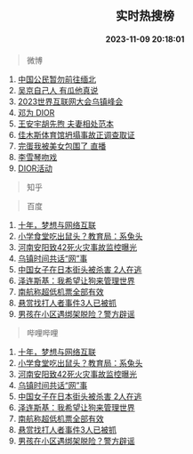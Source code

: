 <div align="center"><h2>实时热搜榜</h2><h4>2023-11-09 20:18:01</h4></div>

> 微博  

1. [中国公民暂勿前往缅北](https://s.weibo.com/weibo?q=%23%E4%B8%AD%E5%9B%BD%E5%85%AC%E6%B0%91%E6%9A%82%E5%8B%BF%E5%89%8D%E5%BE%80%E7%BC%85%E5%8C%97%23&t=31&band_rank=1&Refer=top)<br />
2. [吴京自己人 有瓜他真说](https://s.weibo.com/weibo?q=%E5%90%B4%E4%BA%AC%E8%87%AA%E5%B7%B1%E4%BA%BA%20%E6%9C%89%E7%93%9C%E4%BB%96%E7%9C%9F%E8%AF%B4&t=31&band_rank=2&Refer=top)<br />
3. [2023世界互联网大会乌镇峰会](https://s.weibo.com/weibo?q=%232023%E4%B8%96%E7%95%8C%E4%BA%92%E8%81%94%E7%BD%91%E5%A4%A7%E4%BC%9A%E4%B9%8C%E9%95%87%E5%B3%B0%E4%BC%9A%23&t=31&band_rank=3&Refer=top)<br />
4. [邓为 DIOR](https://s.weibo.com/weibo?q=%E9%82%93%E4%B8%BA%20DIOR&t=31&band_rank=4&Refer=top)<br />
5. [王安宇胡先煦 夫妻相处范本](https://s.weibo.com/weibo?q=%E7%8E%8B%E5%AE%89%E5%AE%87%E8%83%A1%E5%85%88%E7%85%A6%20%E5%A4%AB%E5%A6%BB%E7%9B%B8%E5%A4%84%E8%8C%83%E6%9C%AC&t=31&band_rank=5&Refer=top)<br />
6. [佳木斯体育馆坍塌事故正调查取证](https://s.weibo.com/weibo?q=%23%E4%BD%B3%E6%9C%A8%E6%96%AF%E4%BD%93%E8%82%B2%E9%A6%86%E5%9D%8D%E5%A1%8C%E4%BA%8B%E6%95%85%E6%AD%A3%E8%B0%83%E6%9F%A5%E5%8F%96%E8%AF%81%23&t=31&band_rank=6&Refer=top)<br />
7. [完蛋我被美女包围了 直播](https://s.weibo.com/weibo?q=%E5%AE%8C%E8%9B%8B%E6%88%91%E8%A2%AB%E7%BE%8E%E5%A5%B3%E5%8C%85%E5%9B%B4%E4%BA%86%20%E7%9B%B4%E6%92%AD&t=31&band_rank=7&Refer=top)<br />
8. [李雪琴吻戏](https://s.weibo.com/weibo?q=%E6%9D%8E%E9%9B%AA%E7%90%B4%E5%90%BB%E6%88%8F&t=31&band_rank=8&Refer=top)<br />
9. [DIOR活动](https://s.weibo.com/weibo?q=DIOR%E6%B4%BB%E5%8A%A8&t=31&band_rank=9&Refer=top)<br />

> 知乎  


> 百度  

1. [十年，梦想与网络互联](https://www.baidu.com/s?wd=%E5%8D%81%E5%B9%B4%EF%BC%8C%E6%A2%A6%E6%83%B3%E4%B8%8E%E7%BD%91%E7%BB%9C%E4%BA%92%E8%81%94&sa=fyb_news&rsv_dl=fyb_news)<br />
2. [小学食堂吃出鼠头？教育局：系兔头](https://www.baidu.com/s?wd=%E5%B0%8F%E5%AD%A6%E9%A3%9F%E5%A0%82%E5%90%83%E5%87%BA%E9%BC%A0%E5%A4%B4%EF%BC%9F%E6%95%99%E8%82%B2%E5%B1%80%EF%BC%9A%E7%B3%BB%E5%85%94%E5%A4%B4&sa=fyb_news&rsv_dl=fyb_news)<br />
3. [河南安阳致42死火灾事故监控曝光](https://www.baidu.com/s?wd=%E6%B2%B3%E5%8D%97%E5%AE%89%E9%98%B3%E8%87%B442%E6%AD%BB%E7%81%AB%E7%81%BE%E4%BA%8B%E6%95%85%E7%9B%91%E6%8E%A7%E6%9B%9D%E5%85%89&sa=fyb_news&rsv_dl=fyb_news)<br />
4. [乌镇时间共话“网”事](https://www.baidu.com/s?wd=%E4%B9%8C%E9%95%87%E6%97%B6%E9%97%B4%E5%85%B1%E8%AF%9D%E2%80%9C%E7%BD%91%E2%80%9D%E4%BA%8B&sa=fyb_news&rsv_dl=fyb_news)<br />
5. [中国女子在日本街头被杀害 2人在逃](https://www.baidu.com/s?wd=%E4%B8%AD%E5%9B%BD%E5%A5%B3%E5%AD%90%E5%9C%A8%E6%97%A5%E6%9C%AC%E8%A1%97%E5%A4%B4%E8%A2%AB%E6%9D%80%E5%AE%B3+2%E4%BA%BA%E5%9C%A8%E9%80%83&sa=fyb_news&rsv_dl=fyb_news)<br />
6. [泽连斯基：我希望让狗来管理世界](https://www.baidu.com/s?wd=%E6%B3%BD%E8%BF%9E%E6%96%AF%E5%9F%BA%EF%BC%9A%E6%88%91%E5%B8%8C%E6%9C%9B%E8%AE%A9%E7%8B%97%E6%9D%A5%E7%AE%A1%E7%90%86%E4%B8%96%E7%95%8C&sa=fyb_news&rsv_dl=fyb_news)<br />
7. [南航称超低机票全部有效](https://www.baidu.com/s?wd=%E5%8D%97%E8%88%AA%E7%A7%B0%E8%B6%85%E4%BD%8E%E6%9C%BA%E7%A5%A8%E5%85%A8%E9%83%A8%E6%9C%89%E6%95%88&sa=fyb_news&rsv_dl=fyb_news)<br />
8. [悬赏找打人者事件3人已被抓](https://www.baidu.com/s?wd=%E6%82%AC%E8%B5%8F%E6%89%BE%E6%89%93%E4%BA%BA%E8%80%85%E4%BA%8B%E4%BB%B63%E4%BA%BA%E5%B7%B2%E8%A2%AB%E6%8A%93&sa=fyb_news&rsv_dl=fyb_news)<br />
9. [男孩在小区遇绑架脱险？警方辟谣](https://www.baidu.com/s?wd=%E7%94%B7%E5%AD%A9%E5%9C%A8%E5%B0%8F%E5%8C%BA%E9%81%87%E7%BB%91%E6%9E%B6%E8%84%B1%E9%99%A9%EF%BC%9F%E8%AD%A6%E6%96%B9%E8%BE%9F%E8%B0%A3&sa=fyb_news&rsv_dl=fyb_news)<br />

> 哔哩哔哩  

1. [十年，梦想与网络互联](https://www.baidu.com/s?wd=%E5%8D%81%E5%B9%B4%EF%BC%8C%E6%A2%A6%E6%83%B3%E4%B8%8E%E7%BD%91%E7%BB%9C%E4%BA%92%E8%81%94&sa=fyb_news&rsv_dl=fyb_news)<br />
2. [小学食堂吃出鼠头？教育局：系兔头](https://www.baidu.com/s?wd=%E5%B0%8F%E5%AD%A6%E9%A3%9F%E5%A0%82%E5%90%83%E5%87%BA%E9%BC%A0%E5%A4%B4%EF%BC%9F%E6%95%99%E8%82%B2%E5%B1%80%EF%BC%9A%E7%B3%BB%E5%85%94%E5%A4%B4&sa=fyb_news&rsv_dl=fyb_news)<br />
3. [河南安阳致42死火灾事故监控曝光](https://www.baidu.com/s?wd=%E6%B2%B3%E5%8D%97%E5%AE%89%E9%98%B3%E8%87%B442%E6%AD%BB%E7%81%AB%E7%81%BE%E4%BA%8B%E6%95%85%E7%9B%91%E6%8E%A7%E6%9B%9D%E5%85%89&sa=fyb_news&rsv_dl=fyb_news)<br />
4. [乌镇时间共话“网”事](https://www.baidu.com/s?wd=%E4%B9%8C%E9%95%87%E6%97%B6%E9%97%B4%E5%85%B1%E8%AF%9D%E2%80%9C%E7%BD%91%E2%80%9D%E4%BA%8B&sa=fyb_news&rsv_dl=fyb_news)<br />
5. [中国女子在日本街头被杀害 2人在逃](https://www.baidu.com/s?wd=%E4%B8%AD%E5%9B%BD%E5%A5%B3%E5%AD%90%E5%9C%A8%E6%97%A5%E6%9C%AC%E8%A1%97%E5%A4%B4%E8%A2%AB%E6%9D%80%E5%AE%B3+2%E4%BA%BA%E5%9C%A8%E9%80%83&sa=fyb_news&rsv_dl=fyb_news)<br />
6. [泽连斯基：我希望让狗来管理世界](https://www.baidu.com/s?wd=%E6%B3%BD%E8%BF%9E%E6%96%AF%E5%9F%BA%EF%BC%9A%E6%88%91%E5%B8%8C%E6%9C%9B%E8%AE%A9%E7%8B%97%E6%9D%A5%E7%AE%A1%E7%90%86%E4%B8%96%E7%95%8C&sa=fyb_news&rsv_dl=fyb_news)<br />
7. [南航称超低机票全部有效](https://www.baidu.com/s?wd=%E5%8D%97%E8%88%AA%E7%A7%B0%E8%B6%85%E4%BD%8E%E6%9C%BA%E7%A5%A8%E5%85%A8%E9%83%A8%E6%9C%89%E6%95%88&sa=fyb_news&rsv_dl=fyb_news)<br />
8. [悬赏找打人者事件3人已被抓](https://www.baidu.com/s?wd=%E6%82%AC%E8%B5%8F%E6%89%BE%E6%89%93%E4%BA%BA%E8%80%85%E4%BA%8B%E4%BB%B63%E4%BA%BA%E5%B7%B2%E8%A2%AB%E6%8A%93&sa=fyb_news&rsv_dl=fyb_news)<br />
9. [男孩在小区遇绑架脱险？警方辟谣](https://www.baidu.com/s?wd=%E7%94%B7%E5%AD%A9%E5%9C%A8%E5%B0%8F%E5%8C%BA%E9%81%87%E7%BB%91%E6%9E%B6%E8%84%B1%E9%99%A9%EF%BC%9F%E8%AD%A6%E6%96%B9%E8%BE%9F%E8%B0%A3&sa=fyb_news&rsv_dl=fyb_news)<br />
